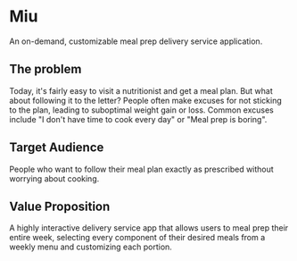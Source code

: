 Miu
===

An on-demand, customizable meal prep delivery service application.

The problem
---

Today, it's fairly easy to visit a nutritionist and get a meal plan. But what about following it to the letter? People often make excuses for not sticking to the plan, leading to suboptimal weight gain or loss. Common excuses include "I don't have time to cook every day" or "Meal prep is boring".

Target Audience
---

People who want to follow their meal plan exactly as prescribed without worrying about cooking.

Value Proposition
---

A highly interactive delivery service app that allows users to meal prep their entire week, selecting every component of their desired meals from a weekly menu and customizing each portion.
